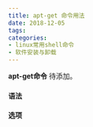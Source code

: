 ```yaml
---
title: apt-get 命令用法
date: 2018-12-05
tags:
categories: 
- linux常用shell命令
- 软件安装与卸载
---
```

**apt-get命令** 待添加。
<!-- more --> 
#### **语法**


#### **选项**
